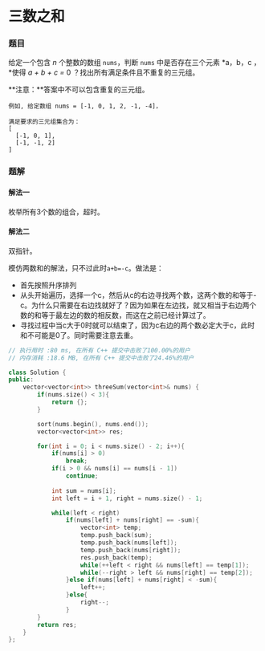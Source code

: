 # 三数之和

### 题目

给定一个包含 *n* 个整数的数组 `nums`，判断 `nums` 中是否存在三个元素 *a，b，c ，*使得 *a + b + c =* 0 ？找出所有满足条件且不重复的三元组。

**注意：**答案中不可以包含重复的三元组。

```
例如, 给定数组 nums = [-1, 0, 1, 2, -1, -4]，

满足要求的三元组集合为：
[
  [-1, 0, 1],
  [-1, -1, 2]
]
```



### 题解

#### 解法一

枚举所有3个数的组合，超时。



#### 解法二

双指针。

模仿两数和的解法，只不过此时`a+b=-c`。做法是：

+ 首先按照升序排列
+ 从头开始遍历，选择一个c，然后从c的右边寻找两个数，这两个数的和等于-c。为什么只需要在右边找就好了？因为如果在左边找，就又相当于右边两个数的和等于最左边的数的相反数，而这在之前已经计算过了。
+ 寻找过程中当c大于0时就可以结束了，因为c右边的两个数必定大于c，此时和不可能是0了。同时需要注意去重。

```c++
// 执行用时 :80 ms, 在所有 C++ 提交中击败了100.00%的用户
// 内存消耗 :18.6 MB, 在所有 C++ 提交中击败了24.46%的用户

class Solution {
public:
    vector<vector<int>> threeSum(vector<int>& nums) {
        if(nums.size() < 3){
            return {};
        }

        sort(nums.begin(), nums.end());
        vector<vector<int>> res;

        for(int i = 0; i < nums.size() - 2; i++){
            if(nums[i] > 0)
                break;
            if(i > 0 && nums[i] == nums[i - 1])
                continue;
            
            int sum = nums[i];
            int left = i + 1, right = nums.size() - 1;

            while(left < right)
                if(nums[left] + nums[right] == -sum){
                    vector<int> temp;
                    temp.push_back(sum);
                    temp.push_back(nums[left]);
                    temp.push_back(nums[right]);
                    res.push_back(temp);
                    while(++left < right && nums[left] == temp[1]);
                    while(--right > left && nums[right] == temp[2]);
                }else if(nums[left] + nums[right] < -sum){
                    left++;
                }else{
                    right--;
                }
        }
        return res;
    }
};
```

